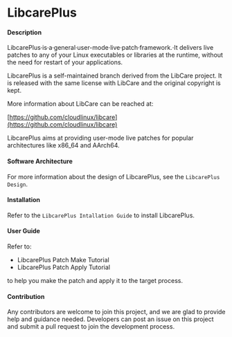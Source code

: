 # LibcarePlus

#### Description
LibcarePlus‧is‧a‧general‧user-mode‧live‧patch‧framework.‧It delivers live patches to any of your Linux executables or libraries at the runtime, without the need for restart of your applications.

LibcarePlus is a self-maintained branch derived from the LibCare project. It is released with the same license with LibCare and the original copyright is kept.

More information about LibCare can be reached at:

[https://github.com/cloudlinux/libcare](https://github.com/cloudlinux/libcare)

LibcarePlus aims at providing user-mode live patches for popular architectures like x86_64 and AArch64.

#### Software Architecture

For more information about the design of LibcarePlus, see the `LibcarePlus Design`.

#### Installation

Refer to the `LibcarePlus Intallation Guide` to install LibcarePlus.


#### User Guide

Refer to:

* LibcarePlus Patch Make Tutorial
* LibcarePlus Patch Apply Tutorial

to help you make the patch and apply it to the target process.

#### Contribution

Any contributors are welcome to join this project, and we are glad to provide help and guidance needed.
Developers can post an issue on this project and submit a pull request to join the development process.